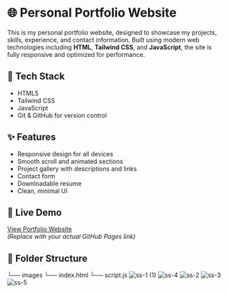 # 🌐 Personal Portfolio Website

This is my personal portfolio website, designed to showcase my projects, skills, experience, and contact information. Built using modern web technologies including **HTML**, **Tailwind CSS**, and **JavaScript**, the site is fully responsive and optimized for performance.

## 🔧 Tech Stack
- HTML5
- Tailwind CSS
- JavaScript
- Git & GitHub for version control

## ✨ Features
- Responsive design for all devices
- Smooth scroll and animated sections
- Project gallery with descriptions and links
- Contact form
- Downloadable resume
- Clean, minimal UI

## 📌 Live Demo
[View Portfolio Website](https://github.com/vamsikrishnavetsa/personal-portfolio/)  
*(Replace with your actual GitHub Pages link)*

## 📁 Folder Structure
└── images
└── index.html
└── script.js
![ss-1 (1)](https://github.com/user-attachments/assets/9e85f47c-e1e5-49ea-9a10-117cda7a060a)
![ss-4](https://github.com/user-attachments/assets/0ab17a00-e430-4752-8e12-4f29cdfdc908)
![ss-2](https://github.com/user-attachments/assets/91465918-2907-48b8-b547-bfd7544e1ee3)
![ss-3](https://github.com/user-attachments/assets/31c94f83-e6c5-4e97-b0bf-406e9165c1fc)
![ss-5](https://github.com/user-attachments/assets/f28e44b1-be28-4cd5-9b13-4abe1fc1be6c)


